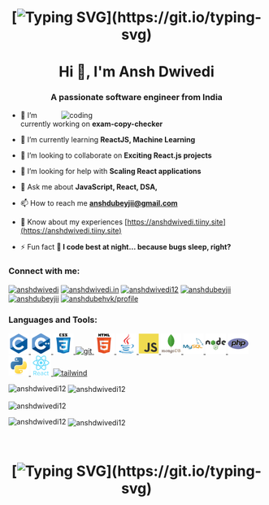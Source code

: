 <div align="center">
    <h1>

[![Typing SVG](https://readme-typing-svg.demolab.com?font=Jersey+10&size=30&pause=1000&center=true&random=false&width=439&lines=Welcome+to+My+GitHub+Profile;Welcome+I+am+Software+Engineer;Turning+idea+into+code.;Pushing+Boundaries+and+Solve+Problem.;I+can+code+Fluent+in+Python+and+Cpp;Let's+Connect+and+Build+Career.)](https://git.io/typing-svg)

</h1>
</div>




<h1 align="center">Hi 👋, I'm Ansh Dwivedi</h1>
<h3 align="center">A passionate software engineer from India</h3>
<img align="right" alt="coding" width="400" src="https://user-images.githubusercontent.com/55389276/140866485-8fb1c876-9a8f-4d6a-98dc-08c4981eaf70.gif">



- 🔭 I’m currently working on **exam-copy-checker**

- 🌱 I’m currently learning **ReactJS, Machine Learning**

- 👯 I’m looking to collaborate on **Exciting React.js projects**

- 🤝 I’m looking for help with **Scaling React applications**

- 💬 Ask me about **JavaScript, React, DSA,**

- 📫 How to reach me **anshdubeyjii@gmail.com**

- 📄 Know about my experiences [https://anshdwivedi.tiiny.site](https://anshdwivedi.tiiny.site)

- ⚡ Fun fact **🌙 I code best at night… because bugs sleep, right?**

<h3 align="left">Connect with me:</h3>
<p align="left">
<a href="https://linkedin.com/in/anshdwivedi" target="blank"><img align="center" src="https://raw.githubusercontent.com/rahuldkjain/github-profile-readme-generator/master/src/images/icons/Social/linked-in-alt.svg" alt="anshdwivedi" height="30" width="40" /></a>
<a href="https://instagram.com/anshdwivedi.in" target="blank"><img align="center" src="https://raw.githubusercontent.com/rahuldkjain/github-profile-readme-generator/master/src/images/icons/Social/instagram.svg" alt="anshdwivedi.in" height="30" width="40" /></a>
<a href="https://www.codechef.com/users/anshdwivedi12" target="blank"><img align="center" src="https://cdn.jsdelivr.net/npm/simple-icons@3.1.0/icons/codechef.svg" alt="anshdwivedi12" height="30" width="40" /></a>
<a href="https://www.hackerrank.com/anshdubeyjii" target="blank"><img align="center" src="https://raw.githubusercontent.com/rahuldkjain/github-profile-readme-generator/master/src/images/icons/Social/hackerrank.svg" alt="anshdubeyjii" height="30" width="40" /></a>
<a href="https://www.leetcode.com/anshdubeyjii" target="blank"><img align="center" src="https://raw.githubusercontent.com/rahuldkjain/github-profile-readme-generator/master/src/images/icons/Social/leet-code.svg" alt="anshdubeyjii" height="30" width="40" /></a>
<a href="https://auth.geeksforgeeks.org/user/anshdubehvk/profile" target="blank"><img align="center" src="https://raw.githubusercontent.com/rahuldkjain/github-profile-readme-generator/master/src/images/icons/Social/geeks-for-geeks.svg" alt="anshdubehvk/profile" height="30" width="40" /></a>
</p>

<h3 align="left">Languages and Tools:</h3>
<p align="left"> <a href="https://www.cprogramming.com/" target="_blank" rel="noreferrer"> <img src="https://raw.githubusercontent.com/devicons/devicon/master/icons/c/c-original.svg" alt="c" width="40" height="40"/> </a>  <a href="https://www.w3schools.com/cpp/" target="_blank" rel="noreferrer"> <img src="https://raw.githubusercontent.com/devicons/devicon/master/icons/cplusplus/cplusplus-original.svg" alt="cplusplus" width="40" height="40"/> </a>  <a href="https://www.w3schools.com/css/" target="_blank" rel="noreferrer"> <img src="https://raw.githubusercontent.com/devicons/devicon/master/icons/css3/css3-original-wordmark.svg" alt="css3" width="40" height="40"/> </a> <a href="https://git-scm.com/" target="_blank" rel="noreferrer"> <img src="https://www.vectorlogo.zone/logos/git-scm/git-scm-icon.svg" alt="git" width="40" height="40"/> </a>  <a href="https://www.w3.org/html/" target="_blank" rel="noreferrer"> <img src="https://raw.githubusercontent.com/devicons/devicon/master/icons/html5/html5-original-wordmark.svg" alt="html5" width="40" height="40"/> </a>  <a href="https://www.java.com" target="_blank" rel="noreferrer"> <img src="https://raw.githubusercontent.com/devicons/devicon/master/icons/java/java-original.svg" alt="java" width="40" height="40"/> </a>  <a href="https://developer.mozilla.org/en-US/docs/Web/JavaScript" target="_blank" rel="noreferrer"> <img src="https://raw.githubusercontent.com/devicons/devicon/master/icons/javascript/javascript-original.svg" alt="javascript" width="40" height="40"/> </a>  <a href="https://www.mongodb.com/" target="_blank" rel="noreferrer"> <img src="https://raw.githubusercontent.com/devicons/devicon/master/icons/mongodb/mongodb-original-wordmark.svg" alt="mongodb" width="40" height="40"/> </a>  <a href="https://www.mysql.com/" target="_blank" rel="noreferrer"> <img src="https://raw.githubusercontent.com/devicons/devicon/master/icons/mysql/mysql-original-wordmark.svg" alt="mysql" width="40" height="40"/> </a>  <a href="https://nodejs.org" target="_blank" rel="noreferrer"> <img src="https://raw.githubusercontent.com/devicons/devicon/master/icons/nodejs/nodejs-original-wordmark.svg" alt="nodejs" width="40" height="40"/> </a>  <a href="https://www.php.net" target="_blank" rel="noreferrer"> <img src="https://raw.githubusercontent.com/devicons/devicon/master/icons/php/php-original.svg" alt="php" width="40" height="40"/> </a>  <a href="https://www.python.org" target="_blank" rel="noreferrer"> <img src="https://raw.githubusercontent.com/devicons/devicon/master/icons/python/python-original.svg" alt="python" width="40" height="40"/> </a>  <a href="https://reactjs.org/" target="_blank" rel="noreferrer"> <img src="https://raw.githubusercontent.com/devicons/devicon/master/icons/react/react-original-wordmark.svg" alt="react" width="40" height="40"/> </a>  <a href="https://tailwindcss.com/" target="_blank" rel="noreferrer"> <img src="https://www.vectorlogo.zone/logos/tailwindcss/tailwindcss-icon.svg" alt="tailwind" width="40" height="40"/> </a> </p>

<p><img align="left" src="https://github-readme-stats.vercel.app/api/top-langs?username=anshdwivedi12&show_icons=true&locale=en&layout=compact" alt="anshdwivedi12" /></p>

<p>&nbsp;<img align="center" src="https://github-readme-stats.vercel.app/api?username=anshdwivedi12&show_icons=true&locale=en" alt="anshdwivedi12" /></p>

<p><img align="center" src="https://github-readme-streak-stats.herokuapp.com/?user=anshdwivedi12&" alt="anshdwivedi12" /></p>





<p><img align="left" src="https://github-readme-stats.vercel.app/api/top-langs?username=anshdwivedi12&show_icons=true&locale=en&layout=compact" alt="anshdwivedi12" /></p>

<p>&nbsp;<img align="center" src="https://github-readme-stats.vercel.app/api?username=anshdwivedi12&show_icons=true&locale=en" alt="anshdwivedi12" /></p>

<br>
<div align="center">
<h1>

[![Typing SVG](https://readme-typing-svg.demolab.com?font=Jersey+M54&pause=1000&color=FDB60D&width=435&lines=Thanks+for+visiting+my+profile!)](https://git.io/typing-svg)

</h1>
</div>











